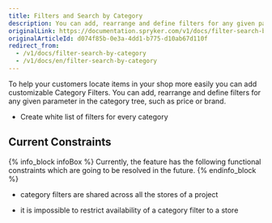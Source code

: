 ```yaml
---
title: Filters and Search by Category
description: You can add, rearrange and define filters for any given parameter in the category tree, such as price or brand.
originalLink: https://documentation.spryker.com/v1/docs/filter-search-by-category
originalArticleId: d074f85b-0e3a-4dd1-b775-d10ab67d110f
redirect_from:
  - /v1/docs/filter-search-by-category
  - /v1/docs/en/filter-search-by-category
---
```


To help your customers locate items in your shop more easily you can add customizable Category Filters. You can add, rearrange and define filters for any given parameter in the category tree, such as price or brand.

* Create white list of filters for every category

## Current Constraints

{% info_block infoBox %}
Currently, the feature has the following functional constraints which are going to be resolved in the future.
{% endinfo_block %}

* category filters are shared across all the stores of a project

* it is impossible to restrict availability of a category filter to a store

